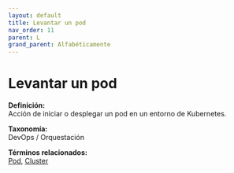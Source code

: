 ```yaml
---
layout: default
title: Levantar un pod
nav_order: 11
parent: L
grand_parent: Alfabéticamente
---
```


# Levantar un pod

**Definición:**  
Acción de iniciar o desplegar un pod en un entorno de Kubernetes.

**Taxonomía:**  
DevOps / Orquestación

**Términos relacionados:**  
[Pod](https://maleniski.github.io/diccionario-angl-tec-mx/docs/alfabeticamente/P/pod.html), [Cluster](https://maleniski.github.io/diccionario-angl-tec-mx/docs/alfabeticamente/C/cluster.html)
